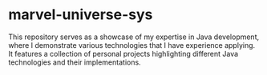 # marvel-universe-sys
This repository serves as a showcase of my expertise in Java development, where I demonstrate various technologies that I have experience applying. It features a collection of personal projects highlighting different Java technologies and their implementations.
